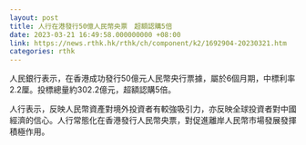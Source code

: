 ```yaml
---
layout: post
title: 人行在港發行50億人民幣央票　超額認購5倍
date: 2023-03-21 16:49:58.000000000 +08:00
link: https://news.rthk.hk/rthk/ch/component/k2/1692904-20230321.htm
categories: rthk
---
```


人民銀行表示，在香港成功發行50億元人民幣央行票據，屬於6個月期，中標利率2.2厘。投標總量約302.2億元，超額認購5倍。

人行表示，反映人民幣資產對境外投資者有較強吸引力，亦反映全球投資者對中國經濟的信心。人行常態化在香港發行人民幣央票，對促進離岸人民幣市場發展發揮積極作用。
